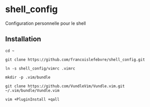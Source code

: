 # shell_config
Configuration personnelle pour le shell

## Installation

```cd ~```

```git clone https://github.com/francoislefebvre/shell_config.git```

```ln -s shell_config/vimrc .vimrc```

```mkdir -p .vim/bundle```

```git clone https://github.com/VundleVim/Vundle.vim.git ~/.vim/bundle/Vundle.vim```

```vim +PluginInstall +qall```

